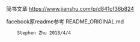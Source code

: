 简书文章
https://www.jianshu.com/p/d841cf36b824

facebook原readme参考
README_ORIGINAL.md

		Stephen Zhu 2018/4/4
